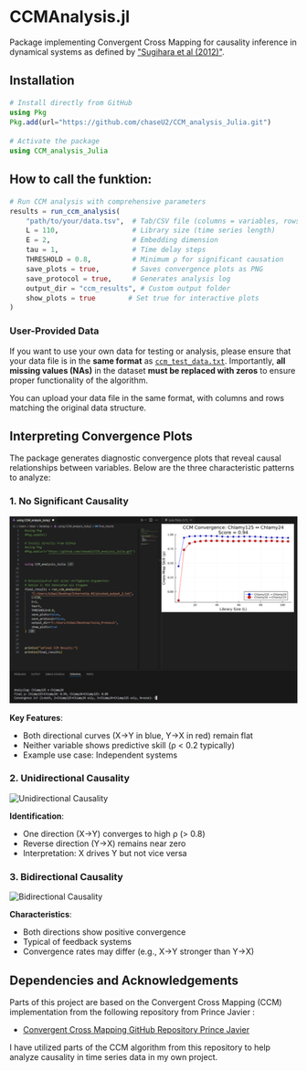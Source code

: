 # CCMAnalysis.jl

Package implementing Convergent Cross Mapping for causality inference in dynamical systems as defined by ["Sugihara et al (2012)"](https://www.science.org/doi/10.1126/science.1227079).

## Installation

```julia
# Install directly from GitHub
using Pkg
Pkg.add(url="https://github.com/chaseU2/CCM_analysis_Julia.git")

# Activate the package
using CCM_analysis_Julia
```

## How to call the funktion:

```julia
# Run CCM analysis with comprehensive parameters
results = run_ccm_analysis(
    "path/to/your/data.tsv",  # Tab/CSV file (columns = variables, rows = timepoints)
    L = 110,                  # Library size (time series length)
    E = 2,                    # Embedding dimension
    tau = 1,                  # Time delay steps
    THRESHOLD = 0.8,          # Minimum ρ for significant causation
    save_plots = true,        # Saves convergence plots as PNG
    save_protocol = true,     # Generates analysis log
    output_dir = "ccm_results", # Custom output folder
    show_plots = true        # Set true for interactive plots
)
```


### User-Provided Data

If you want to use your own data for testing or analysis, please ensure that your data file is in the **same format** as [`ccm_test_data.txt`](https://github.com/chaseU2/ccm-analysis-tool/blob/master/ccm_test_data.txt). Importantly, **all missing values (NAs)** in the dataset **must be replaced with zeros** to ensure proper functionality of the algorithm.

You can upload your data file in the same format, with columns and rows matching the original data structure.



## Interpreting Convergence Plots

The package generates diagnostic convergence plots that reveal causal relationships between variables. Below are the three characteristic patterns to analyze:

### 1. No Significant Causality

![Beschreibung des Screenshots](https://raw.githubusercontent.com/chaseU2/CCM_analysis_Julia/main/src/Screenshot%202.png)

**Key Features**:
- Both directional curves (X→Y in blue, Y→X in red) remain flat
- Neither variable shows predictive skill (ρ < 0.2 typically)
- Example use case: Independent systems

### 2. Unidirectional Causality
![Unidirectional Causality](https://raw.githubusercontent.com/username/repo/main/docs/src/assets/unidirectional.png)

**Identification**:
- One direction (X→Y) converges to high ρ (> 0.8)
- Reverse direction (Y→X) remains near zero
- Interpretation: X drives Y but not vice versa

### 3. Bidirectional Causality
![Bidirectional Causality](https://raw.githubusercontent.com/username/repo/main/docs/src/assets/bidirectional.png)

**Characteristics**:
- Both directions show positive convergence
- Typical of feedback systems
- Convergence rates may differ (e.g., X→Y stronger than Y→X)



## Dependencies and Acknowledgements

Parts of this project are based on the Convergent Cross Mapping (CCM) implementation from the following repository from Prince Javier :

- [Convergent Cross Mapping GitHub Repository Prince Javier ](https://github.com/PrinceJavier/causal_ccm.git)

I have utilized parts of the CCM algorithm from this repository to help analyze causality in time series data in my own project.

